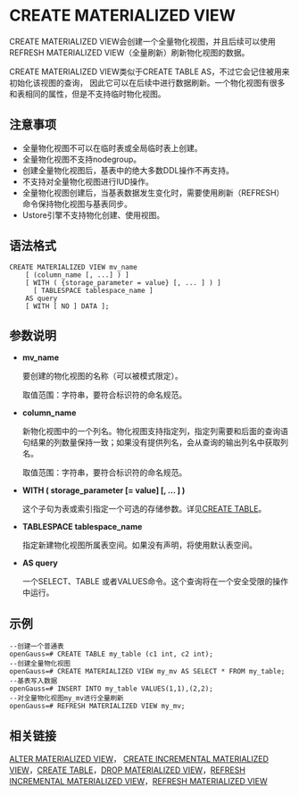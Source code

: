 # CREATE MATERIALIZED VIEW

CREATE MATERIALIZED VIEW会创建一个全量物化视图，并且后续可以使用REFRESH MATERIALIZED VIEW（全量刷新）刷新物化视图的数据。

CREATE MATERIALIZED VIEW类似于CREATE TABLE AS，不过它会记住被用来初始化该视图的查询， 因此它可以在后续中进行数据刷新。一个物化视图有很多和表相同的属性，但是不支持临时物化视图。

## 注意事项<a name="zh-cn_topic_0283136593_zh-cn_topic_0237122118_zh-cn_topic_0059777601_s0379750211b249b5a2831f6cdf27d110"></a>

-   全量物化视图不可以在临时表或全局临时表上创建。
-   全量物化视图不支持nodegroup。
-   创建全量物化视图后，基表中的绝大多数DDL操作不再支持。
-   不支持对全量物化视图进行IUD操作。
-   全量物化视图创建后，当基表数据发生变化时，需要使用刷新（REFRESH）命令保持物化视图与基表同步。
-   Ustore引擎不支持物化创建、使用视图。

## 语法格式<a name="zh-cn_topic_0283136593_zh-cn_topic_0237122118_zh-cn_topic_0059777601_s58148dd6e63843eebaa64756e4b093c9"></a>

```
CREATE MATERIALIZED VIEW mv_name
    [ (column_name [, ...] ) ]
    [ WITH ( {storage_parameter = value} [, ... ] ) ]
      [ TABLESPACE tablespace_name ]
    AS query
    [ WITH [ NO ] DATA ];
```

## 参数说明<a name="zh-cn_topic_0283136593_zh-cn_topic_0237122118_zh-cn_topic_0059777601_sb8ea2c52307445c9934740862f4ecc85"></a>

-   **mv\_name**

    要创建的物化视图的名称（可以被模式限定）。

    取值范围：字符串，要符合标识符的命名规范。

-   **column\_name**

    新物化视图中的一个列名。物化视图支持指定列，指定列需要和后面的查询语句结果的列数量保持一致；如果没有提供列名，会从查询的输出列名中获取列名。

    取值范围：字符串，要符合标识符的命名规范。

-   **WITH \( storage\_parameter \[= value\] \[, ... \] \)**

    这个子句为表或索引指定一个可选的存储参数。详见[CREATE TABLE](CREATE-TABLE.md)。

-   **TABLESPACE tablespace\_name**

    指定新建物化视图所属表空间。如果没有声明，将使用默认表空间。

-   **AS query**

    一个SELECT、TABLE 或者VALUES命令。这个查询将在一个安全受限的操作中运行。


## 示例<a name="zh-cn_topic_0283136593_zh-cn_topic_0237122118_zh-cn_topic_0059777601_sa7f2698f298f4001b3a283cb912f1f4d"></a>

```
--创建一个普通表
openGauss=# CREATE TABLE my_table (c1 int, c2 int);
--创建全量物化视图
openGauss=# CREATE MATERIALIZED VIEW my_mv AS SELECT * FROM my_table;
--基表写入数据
openGauss=# INSERT INTO my_table VALUES(1,1),(2,2);
--对全量物化视图my_mv进行全量刷新
openGauss=# REFRESH MATERIALIZED VIEW my_mv;
```

## 相关链接<a name="zh-cn_topic_0283136593_zh-cn_topic_0237122118_zh-cn_topic_0059777601_sa0d9dc1ba4fb4ce58ecdfe391f0561d3"></a>

[ALTER MATERIALIZED VIEW](ALTER-MATERIALIZED-VIEW.md)，  [CREATE INCREMENTAL MATERIALIZED VIEW](CREATE-INCREMENTAL-MATERIALIZED-VIEW.md)，[CREATE TABLE](CREATE-TABLE.md)，[DROP MATERIALIZED VIEW](DROP-MATERIALIZED-VIEW.md)，[REFRESH INCREMENTAL MATERIALIZED VIEW](REFRESH-INCREMENTAL-MATERIALIZED-VIEW.md)，[REFRESH MATERIALIZED VIEW](REFRESH-MATERIALIZED-VIEW.md)

